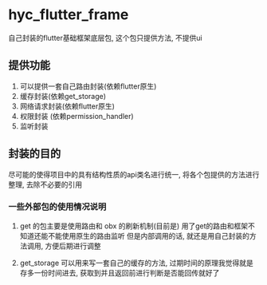 
# hyc_flutter_frame

自己封装的flutter基础框架底层包, 这个包只提供方法, 不提供ui

## 提供功能
1. 可以提供一套自己路由封装(依赖flutter原生)
2. 缓存封装(依赖get_storage)
3. 网络请求封装(依赖flutter原生)
4. 权限封装 (依赖permission_handler)
5. 监听封装

## 封装的目的
尽可能的使得项目中的具有结构性质的api类名进行统一, 将各个包提供的方法进行整理, 去除不必要的引用


### 一些外部包的使用情况说明
1. get 的包主要是使用路由和 obx 的刷新机制(目前是)
    用了get的路由和框架不知道还能不能使用原生的路由监听
    但是内部调用的话, 就还是用自己封装的方法调用, 方便后期进行调整

2. get_storage 可以用来写一套自己的缓存的方法, 过期时间的原理我觉得就是存多一份时间进去, 获取到并且返回前进行判断是否能回传就好了



